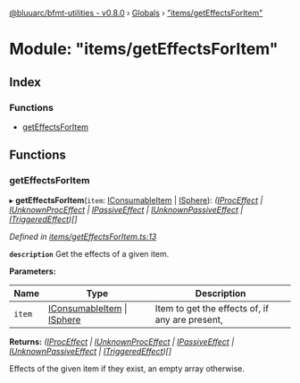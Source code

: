 [@bluuarc/bfmt-utilities - v0.8.0](../README.md) › [Globals](../globals.md) › ["items/getEffectsForItem"](_items_geteffectsforitem_.md)

# Module: "items/getEffectsForItem"

## Index

### Functions

* [getEffectsForItem](_items_geteffectsforitem_.md#geteffectsforitem)

## Functions

###  getEffectsForItem

▸ **getEffectsForItem**(`item`: [IConsumableItem](../interfaces/_datamine_types_.iconsumableitem.md) | [ISphere](../interfaces/_datamine_types_.isphere.md)): *([IProcEffect](../interfaces/_datamine_types_.iproceffect.md) | [IUnknownProcEffect](../interfaces/_datamine_types_.iunknownproceffect.md) | [IPassiveEffect](../interfaces/_datamine_types_.ipassiveeffect.md) | [IUnknownPassiveEffect](../interfaces/_datamine_types_.iunknownpassiveeffect.md) | [ITriggeredEffect](../interfaces/_datamine_types_.itriggeredeffect.md))[]*

*Defined in [items/getEffectsForItem.ts:13](https://github.com/BluuArc/bfmt-utilities/blob/master/src/items/getEffectsForItem.ts#L13)*

**`description`** Get the effects of a given item.

**Parameters:**

Name | Type | Description |
------ | ------ | ------ |
`item` | [IConsumableItem](../interfaces/_datamine_types_.iconsumableitem.md) &#124; [ISphere](../interfaces/_datamine_types_.isphere.md) | Item to get the effects of, if any are present, |

**Returns:** *([IProcEffect](../interfaces/_datamine_types_.iproceffect.md) | [IUnknownProcEffect](../interfaces/_datamine_types_.iunknownproceffect.md) | [IPassiveEffect](../interfaces/_datamine_types_.ipassiveeffect.md) | [IUnknownPassiveEffect](../interfaces/_datamine_types_.iunknownpassiveeffect.md) | [ITriggeredEffect](../interfaces/_datamine_types_.itriggeredeffect.md))[]*

Effects of the given item if they exist, an empty array otherwise.
